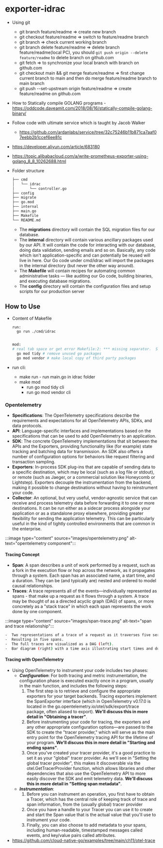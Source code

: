 # exporter-idrac

- Using git
  - git branch feature/readme => create new branch
  - git checkout feature/readme => switch to feature/readme branch
  - git branch => check current working branch
  - git branch delete feature/readme => delete branch feature/readme(local PC), you should `git push origin --delete feature/readme` to delete branch on github.com
  - git fetch => to synchronize your local branch with branch on github.com
  - git checkout main && git merge feature/readme => first change current branch to main and then do merge feature/readme branch to main branch
  - git push --set-upstream origin feature/readme => create feature/readme on github.com
- How to Statically compile GOLANG programs - <https://oddcode.daveamit.com/2018/08/16/statically-compile-golang-binary/>
- Follow code with ultimate service which is taught by Jacob Walker
  - <https://github.com/ardanlabs/service/tree/32c75246b11b871ca7aaf07eebb2b1ccef6ee81c>
- <https://developer.aliyun.com/article/683180>
- <https://topic.alibabacloud.com/a/write-prometheus-exporter-using-golang_8_8_10262688.html>
- Folder structure

  ```bash
  ├── cmd
  │   └── idrac
  │       └── controller.go
  ├── config
  ├── migrate
  ├── go.mod
  ├── internal
  ├── main.go
  ├── Makefile
  └── README.md
  ```

  - The **migrations** directory will contain the SQL migration files for our database.
  - The **internal** directory will contain various ancillary packages used by our API. It will contain the code for interacting with our database, doing data validation, sending emails and so on. Basically, any code which isn't application-specific and can potentially be reused will live in here. Our Go code under cmd/idrac will import the packages in the internal directory (but never the other way around).
  - The **Makefile** will contain recipes for automating common administrative tasks — like auditing our Go code, building binaries, and executing database migrations.
  - The **config** directory will contain the configuration files and setup scripts for our production server

## How to Use

- Content of Makefile

  ```bash
  run:
    go run ./cmd/idrac


  mod:
  # real tab space or get error Makefile:2: *** missing separator.  Stop.
    go mod tidy # remove unused go packages
    go mod vendor # make local copy of third party packages

  ```

- run cli:
  - make run - run main.go in idrac folder
  - make mod
    - run go mod tidy cli
    - run go mod vendor cli

### Opentelemetry

- **Specifications**: The OpenTelemetry specifications describe the requirements and expectations for all OpenTelemetry APIs, SDKs, and data protocols.
- **API**: Language-specific interfaces and implementations based on the specifications that can be used to add OpenTelemetry to an application.
- **SDK**: The concrete OpenTelemetry implementations that sit between the APIs and the Exporters, providing functionality like (for example) state tracking and batching data for transmission. An SDK also offers a number of configuration options for behaviors like request filtering and transaction sampling.
- **Exporters**: In-process SDK plug-ins that are capable of sending data to a specific destination, which may be local (such as a log file or stdout), or remote (such as Jaeger, or a commercial solution like Honeycomb or Lightstep). Exporters decouple the instrumentation from the backend, making it possible to change destinations without having to reinstrument your code.
- **Collector**: An optional, but very useful, vendor-agnostic service that can receive and process telemetry data before forwarding it to one or more destinations. It can be run either as a sidecar process alongside your application or as a standalone proxy elsewhere, providing greater flexibility for sending the application telemetry. This can be particularly useful in the kind of tightly controlled environments that are common in the enterprise.

:::image type="content" source="images/opentelemetry.png" alt-text="opentelemetry component":::

#### Tracing Concept

- **Span**: A span describes a unit of work performed by a request, such as a fork in the execution flow or hop across the network, as it propagates
through a system. Each span has an associated name, a start time, and a duration. They can be (and typically are) nested and ordered to model causal relationships.
- **Traces**: A trace represents all of the events—individually represented as spans - that make up a request as it flows through a system. A trace may be thought of as a directed acyclic graph (DAG) of spans, or more concretely as a "stack trace" in which each span represents the work done by one component.

:::image type="content" source="images/span-trace.png" alt-text="span and trace relationship":::

```bash
-  Two representations of a trace of a request as it traverses five services.
-  Resulting in five spans.
-  The full traces are visualized as a DAG (left).
-  Bar diagram (right) with a time axis illustrating start times and durations
```

#### Tracing with OpenTelemetry

- Using OpenTelemetry to instrument your code includes two phases:
  - ***Configuration***: For both tracing and metric instrumentation, the configuration phase is executed exactly once in a program, usually in the main function, and includes the following steps:
    1. The first step is to retrieve and configure the appropriate exporters for your target backends. Tracing exporters implement the
SpanExporter interface (which in OpenTelemetry v0.17.0 is located in the go.opentelemetry.io/otel/sdk/export/trace package, often aliased to export). **We'll discuss this in more detail in "Obtaining a tracer"**.
    2. Before instrumenting your code for tracing, the exporters and any other appropriate configuration options—are passed to the SDK to create the "tracer provider," which will serve as the main entry point for the OpenTelemetry tracing API for the lifetime of your program. **We'll discuss this in more detail in "Starting and ending spans"**.
    3. Once you've created your tracer provider, it's a good practice to set it as your "global" tracer provider. As we'll see in "Setting the global tracer provider", this makes it discoverable via the otel.GetTracerProvider function, which allows libraries and other dependencies that also use the OpenTelemetry API to more easily discover the SDK and emit telemetry data. **We'll discuss this in more detail in "Setting span metadata"**.
  - ***Instrumentation***:
    1. Before you can instrument an operation, you first have to obtain a Tracer, which has the central role of keeping track of trace and
span information, from the (usually global) tracer provider
    2. Once you have a handle to your Tracer you can use it to create and start the Span value that is the actual value that you'll use to instrument your code.
    3. Finally, you can also choose to add metadata to your spans, including human-readable, timestamped messages called events,
and key/value pairs called attributes.
- <https://github.com/cloud-native-go/examples/tree/main/ch11/otel-trace>
